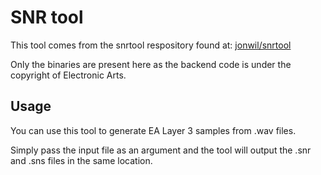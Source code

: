 # SNR tool

This tool comes from the snrtool respository found at: [jonwil/snrtool](https://github.com/jonwil/snrtool)

Only the binaries are present here as the backend code is under the copyright of Electronic Arts.

## Usage

You can use this tool to generate EA Layer 3 samples from .wav files.

Simply pass the input file as an argument and the tool will output the .snr and .sns files in the same location.


